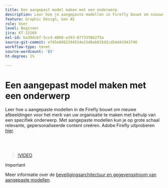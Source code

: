 ```yaml
---
title: Een aangepast model maken met een onderwerp
description: Leer hoe je aangepaste modellen in Firefly bouwt om nieuwe afbeeldingen voor je merk te maken met behulp van een specifiek onderwerp
feature: Graphic Design, Gen AI
role: User
level: Beginner
jira: KT-15269
exl-id: ba38dcbf-5ccd-4060-a193-8773358b275a
source-git-commit: efd5e6062194514e15d0ab015d2cd54d41943746
workflow-type: tm+mt
source-wordcount: '85'
ht-degree: 1%

---
```


# Een aangepast model maken met een onderwerp

Leer hoe u aangepaste modellen in de Firefly bouwt om nieuwe afbeeldingen voor het merk van uw organisatie te maken met behulp van een specifiek onderwerp. Met aangepaste modellen kun je op grote schaal relevante, gepersonaliseerde content creëren. Adobe Firefly uitproberen [hier](https://firefly.adobe.com/).

<br> 

>[!VIDEO](https://video.tv.adobe.com/v/3428094?quality=12&learn=on&hidetitle=true)

>[!IMPORTANT]
>
>Meer informatie over de [beveiligingsarchitectuur en gegevensstroom van aangepaste modellen](https://www.adobe.com/content/dam/cc/en/trust-center/ungated/whitepapers/creative-cloud/adobe-firefly-custom-models-security-fact-sheet.pdf).
